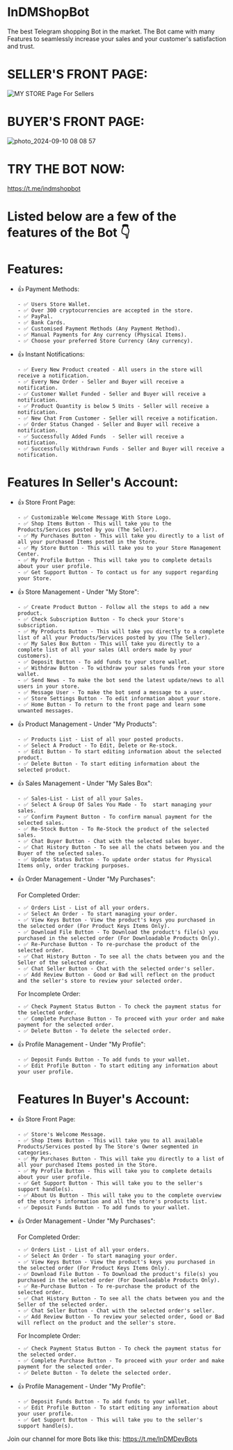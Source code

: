 # InDMShopBot

The best Telegram shopping Bot in the market.
The Bot came with many Features to seamlessly increase your sales and your customer's satisfaction and trust. 

# SELLER'S FRONT PAGE:
![MY STORE Page For Sellers](https://github.com/user-attachments/assets/37b9d3e0-96be-46cd-8da3-3afaf982d09a)


# BUYER'S FRONT PAGE:
![photo_2024-09-10 08 08 57](https://github.com/user-attachments/assets/09f527ea-afa8-403a-ade4-f9abceeda057)



# TRY THE BOT NOW:
https://t.me/indmshopbot

# Listed below are a few of the features of the Bot 👇



  # Features:

- 👍 Payment Methods:

      - ✅ Users Store Wallet.
      - ✅ Over 300 cryptocurrencies are accepted in the store.
      - ✅ PayPal.
      - ✅ Bank Cards.
      - ✅ Customised Payment Methods (Any Payment Method).
      - ✅ Manual Payments for Any currency (Physical Items).
      - ✅ Choose your preferred Store Currency (Any currency).




- 👍 Instant Notifications:

      - ✅ Every New Product created - All users in the store will receive a notification.
      - ✅ Every New Order - Seller and Buyer will receive a notification.
      - ✅ Customer Wallet Funded - Seller and Buyer will receive a notification.
      - ✅ Product Quantity is below 5 Units - Seller will receive a notification.
      - ✅ New Chat From Customer - Seller will receive a notification.
      - ✅ Order Status Changed - Seller and Buyer will receive a notification.
      - ✅ Successfully Added Funds  - Seller will receive a notification.
      - ✅ Successfully Withdrawn Funds - Seller and Buyer will receive a notification.




# Features In Seller's Account:

- 👍 Store Front Page:

      - ✅ Customizable Welcome Message With Store Logo.
      - ✅ Shop Items Button - This will take you to the Products/Services posted by you (The Seller).
      - ✅ My Purchases Button - This will take you directly to a list of all your purchased Items posted in the Store.
      - ✅ My Store Button - This will take you to your Store Management Center.
      - ✅ My Profile Button - This will take you to complete details about your user profile.
      - ✅ Get Support Button - To contact us for any support regarding your Store.



- 👍 Store Management - Under "My Store":

      - ✅ Create Product Button - Follow all the steps to add a new product.
      - ✅ Check Subscription Button - To check your Store's subscription.
      - ✅ My Products Button - This will take you directly to a complete list of all your Products/Services posted by you (The Seller).
      - ✅ My Sales Box Button - This will take you directly to a complete list of all your sales (All orders made by your customers).
      - ✅ Deposit Button - To add funds to your store wallet.
      - ✅ Withdraw Button - To withdraw your sales funds from your store wallet.
      - ✅ Send News - To make the bot send the latest update/news to all users in your store.
      - ✅ Message User - To make the bot send a message to a user.
      - ✅ Store Settings Button - To edit information about your store.
      - ✅ Home Button - To return to the front page and learn some unwanted messages.



- 👍 Product Management - Under "My Products":

      - ✅ Products List - List of all your posted products.
      - ✅ Select A Product - To Edit, Delete or Re-stock.
      - ✅ Edit Button - To start editing information about the selected product.
      - ✅ Delete Button - To start editing information about the selected product.



- 👍 Sales Management - Under "My Sales Box":

      - ✅ Sales-List - List of all your Sales.
      - ✅ Select A Group Of Sales You Made - To  start managing your sales.
      - ✅ Confirm Payment Button - To confirm manual payment for the selected sales.
      - ✅ Re-Stock Button - To Re-Stock the product of the selected sales.
      - ✅ Chat Buyer Button - Chat with the selected sales buyer.
      - ✅ Chat History Button - To see all the chats between you and the Buyer of the selected sales.
      - ✅ Update Status Button - To update order status for Physical Items only, order tracking purposes.



- 👍 Order Management - Under "My Purchases":

  For Completed Order:

      - ✅ Orders List - List of all your orders.
      - ✅ Select An Order - To start managing your order.
      - ✅ View Keys Button - View the product's keys you purchased in the selected order (For Product Keys Items Only).
      - ✅ Download File Button - To Download the product's file(s) you purchased in the selected order (For Downloadable Products Only).
      - ✅ Re-Purchase Button - To re-purchase the product of the selected order.
      - ✅ Chat History Button - To see all the chats between you and the Seller of the selected order.
      - ✅ Chat Seller Button - Chat with the selected order's seller.
      - ✅ Add Review Button - Good or Bad will reflect on the product and the seller's store to review your selected order.

  For Incomplete Order:
  
      - ✅ Check Payment Status Button - To check the payment status for the selected order.
      - ✅ Complete Purchase Button - To proceed with your order and make payment for the selected order.
      - ✅ Delete Button - To delete the selected order.



- 👍 Profile Management - Under "My Profile":

      - ✅ Deposit Funds Button - To add funds to your wallet.
      - ✅ Edit Profile Button - To start editing any information about your user profile.



  # Features In Buyer's Account:

- 👍 Store Front Page:

      - ✅ Store's Welcome Message.
      - ✅ Shop Items Button - This will take you to all available Products/Services posted by The Store's Owner segmented in categories.
      - ✅ My Purchases Button - This will take you directly to a list of all your purchased Items posted in the Store.
      - ✅ My Profile Button - This will take you to complete details about your user profile.
      - ✅ Get Support Button - This will take you to the seller's support handle(s).
      - ✅ About Us Button - This will take you to the complete overview of the store's information and all the store's products list.
      - ✅ Deposit Funds Button - To add funds to your wallet.



- 👍 Order Management - Under "My Purchases":

  For Completed Order:

      - ✅ Orders List - List of all your orders.
      - ✅ Select An Order - To start managing your order.
      - ✅ View Keys Button - View the product's keys you purchased in the selected order (For Product Keys Items Only).
      - ✅ Download File Button - To Download the product's file(s) you purchased in the selected order (For Downloadable Products Only).
      - ✅ Re-Purchase Button - To re-purchase the product of the selected order.
      - ✅ Chat History Button - To see all the chats between you and the Seller of the selected order.
      - ✅ Chat Seller Button - Chat with the selected order's seller.
      - ✅ Add Review Button - To review your selected order, Good or Bad will reflect on the product and the seller's store.

  For Incomplete Order:
  
      - ✅ Check Payment Status Button - To check the payment status for the selected order.
      - ✅ Complete Purchase Button - To proceed with your order and make payment for the selected order.
      - ✅ Delete Button - To delete the selected order.



- 👍 Profile Management - Under "My Profile":

      - ✅ Deposit Funds Button - To add funds to your wallet.
      - ✅ Edit Profile Button - To start editing any information about your user profile.
      - ✅ Get Support Button - This will take you to the seller's support handle(s).

      
Join our channel for more Bots like this: https://t.me/InDMDevBots
